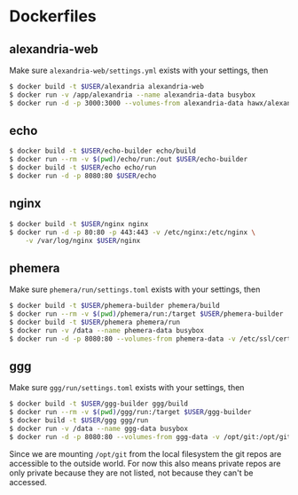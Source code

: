 # Dockerfiles

## alexandria-web

Make sure `alexandria-web/settings.yml` exists with your settings, then

``` bash
$ docker build -t $USER/alexandria alexandria-web
$ docker run -v /app/alexandria --name alexandria-data busybox
$ docker run -d -p 3000:3000 --volumes-from alexandria-data hawx/alexandria
```

## echo

``` bash
$ docker build -t $USER/echo-builder echo/build
$ docker run --rm -v $(pwd)/echo/run:/out $USER/echo-builder
$ docker build -t $USER/echo echo/run
$ docker run -d -p 8080:80 $USER/echo
```

## nginx

``` bash
$ docker build -t $USER/nginx nginx
$ docker run -d -p 80:80 -p 443:443 -v /etc/nginx:/etc/nginx \
    -v /var/log/nginx $USER/nginx
```

## phemera

Make sure `phemera/run/settings.toml` exists with your settings, then

``` bash
$ docker build -t $USER/phemera-builder phemera/build
$ docker run --rm -v $(pwd)/phemera/run:/target $USER/phemera-builder
$ docker build -t $USER/phemera phemera/run
$ docker run -v /data --name phemera-data busybox
$ docker run -d -p 8080:80 --volumes-from phemera-data -v /etc/ssl/certs:/etc/ssl/certs $USER/phemera
```

## ggg

Make sure `ggg/run/settings.toml` exists with your settings, then

``` bash
$ docker build -t $USER/ggg-builder ggg/build
$ docker run --rm -v $(pwd)/ggg/run:/target $USER/ggg-builder
$ docker build -t $USER/ggg ggg/run
$ docker run -v /data --name ggg-data busybox
$ docker run -d -p 8080:80 --volumes-from ggg-data -v /opt/git:/opt/git -v /etc/ssl/certs:/etc/ssl/certs $USER/ggg
```

Since we are mounting `/opt/git` from the local filesystem the git repos are
accessible to the outside world. For now this also means private repos are only
private because they are not listed, not because they can't be accessed.
